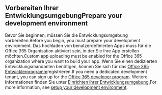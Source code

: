 ## <a name="prepare-your-development-environment"></a><span data-ttu-id="5a8e8-101">Vorbereiten Ihrer Entwicklungsumgebung</span><span class="sxs-lookup"><span data-stu-id="5a8e8-101">Prepare your development environment</span></span>

<span data-ttu-id="5a8e8-102">Bevor Sie beginnen, müssen Sie die Entwicklungsumgebung vorbereiten.</span><span class="sxs-lookup"><span data-stu-id="5a8e8-102">Before you begin, you must prepare your development environment.</span></span> <span data-ttu-id="5a8e8-103">Das hochladen von benutzerdefinierten Apps muss für die Office 365 Organisation aktiviert sein, in der Sie Ihre App erstellen möchten.</span><span class="sxs-lookup"><span data-stu-id="5a8e8-103">Custom app uploading must be enabled for the Office 365 organization where you want to build your app.</span></span> <span data-ttu-id="5a8e8-104">Wenn Sie einen dedizierten Entwicklungsmandanten benötigen, können Sie sich für das [Office 365 Entwicklerprogramm](https://developer.microsoft.com/office/dev-program)registrieren.</span><span class="sxs-lookup"><span data-stu-id="5a8e8-104">If you need a dedicated development tenant, you can sign up for the [Office 365 developer program](https://developer.microsoft.com/office/dev-program).</span></span> <span data-ttu-id="5a8e8-105">Weitere Informationen finden Sie unter [Einrichten ihrer Entwicklungsumgebung.](~/concepts/build-and-test/prepare-your-o365-tenant.md)</span><span class="sxs-lookup"><span data-stu-id="5a8e8-105">For more information, see [setup your development environment](~/concepts/build-and-test/prepare-your-o365-tenant.md).</span></span>